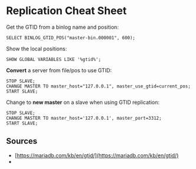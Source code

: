 # Replication Cheat Sheet

Get the GTID from a binlog name and position:

    SELECT BINLOG_GTID_POS("master-bin.000001", 600);

Show the local positions:

    SHOW GLOBAL VARIABLES LIKE '%gtid%';

**Convert** a server from file/pos to use GTID:

    STOP SLAVE;
    CHANGE MASTER TO master_host="127.0.0.1", master_use_gtid=current_pos;
    START SLAVE;

Change to **new master** on a slave when using GTID replication:
  
    STOP SLAVE;
    CHANGE MASTER TO master_host='127.0.0.1', master_port=3312;
    START SLAVE;


## Sources

* [https://mariadb.com/kb/en/gtid/](https://mariadb.com/kb/en/gtid/)
* 
